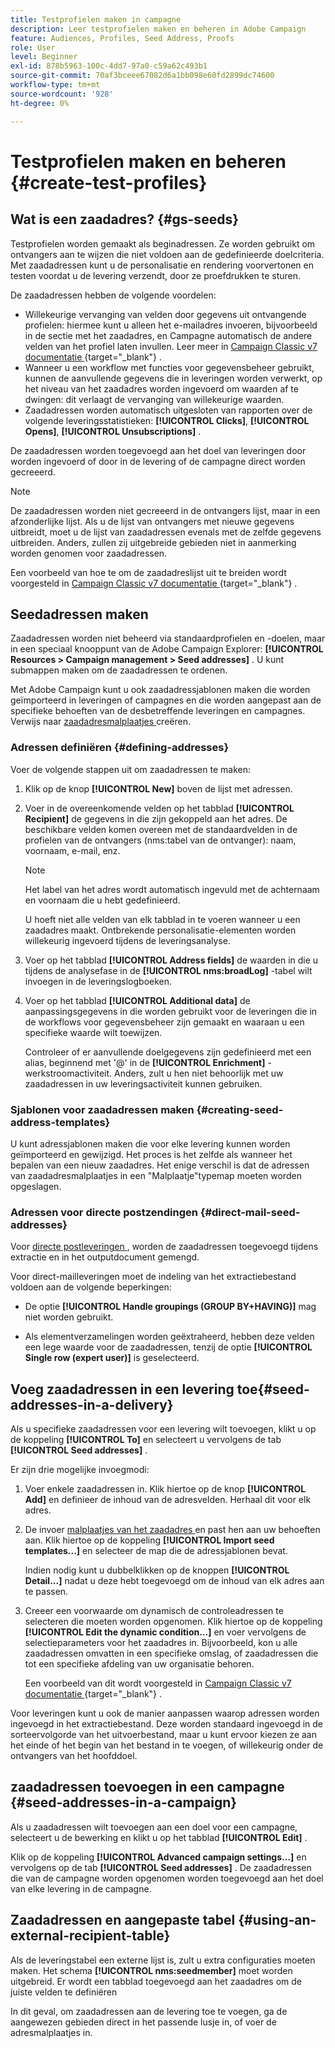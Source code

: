 ```yaml
---
title: Testprofielen maken in campagne
description: Leer testprofielen maken en beheren in Adobe Campaign
feature: Audiences, Profiles, Seed Address, Proofs
role: User
level: Beginner
exl-id: 878b5963-100c-4dd7-97a0-c59a62c493b1
source-git-commit: 70af3bceee67082d6a1bb098e60fd2899dc74600
workflow-type: tm+mt
source-wordcount: '928'
ht-degree: 0%

---
```


# Testprofielen maken en beheren {#create-test-profiles}

## Wat is een zaadadres? {#gs-seeds}

Testprofielen worden gemaakt als beginadressen. Ze worden gebruikt om ontvangers aan te wijzen die niet voldoen aan de gedefinieerde doelcriteria. Met zaadadressen kunt u de personalisatie en rendering voorvertonen en testen voordat u de levering verzendt, door ze proefdrukken te sturen.

De zaadadressen hebben de volgende voordelen:

* Willekeurige vervanging van velden door gegevens uit ontvangende profielen: hiermee kunt u alleen het e-mailadres invoeren, bijvoorbeeld in de sectie met het zaadadres, en Campagne automatisch de andere velden van het profiel laten invullen. Leer meer in [ Campaign Classic v7 documentatie ](https://experienceleague.adobe.com/docs/campaign-classic/using/sending-messages/using-seed-addresses/use-case--selecting-seed-addresses-on-criteria.html?lang=nl-NL){target="_blank"} .
* Wanneer u een workflow met functies voor gegevensbeheer gebruikt, kunnen de aanvullende gegevens die in leveringen worden verwerkt, op het niveau van het zaadadres worden ingevoerd om waarden af te dwingen: dit verlaagt de vervanging van willekeurige waarden.
* Zaadadressen worden automatisch uitgesloten van rapporten over de volgende leveringsstatistieken: **[!UICONTROL Clicks]**, **[!UICONTROL Opens]**, **[!UICONTROL Unsubscriptions]** .

De zaadadressen worden toegevoegd aan het doel van leveringen door worden ingevoerd of door in de levering of de campagne direct worden gecreeerd.

>[!NOTE]
>
>De zaadadressen worden niet gecreeerd in de ontvangers lijst, maar in een afzonderlijke lijst. Als u de lijst van ontvangers met nieuwe gegevens uitbreidt, moet u de lijst van zaadadressen evenals met de zelfde gegevens uitbreiden. Anders, zullen zij uitgebreide gebieden niet in aanmerking worden genomen voor zaadadressen.
>
>Een voorbeeld van hoe te om de zaadadreslijst uit te breiden wordt voorgesteld in [ Campaign Classic v7 documentatie ](https://experienceleague.adobe.com/docs/campaign-classic/using/sending-messages/using-seed-addresses/use-case--selecting-seed-addresses-on-criteria.html?lang=nl-NL){target="_blank"} .

## Seedadressen maken

Zaadadressen worden niet beheerd via standaardprofielen en -doelen, maar in een speciaal knooppunt van de Adobe Campaign Explorer: **[!UICONTROL Resources > Campaign management > Seed addresses]** . U kunt submappen maken om de zaadadressen te ordenen.

Met Adobe Campaign kunt u ook zaadadressjablonen maken die worden geïmporteerd in leveringen of campagnes en die worden aangepast aan de specifieke behoeften van de desbetreffende leveringen en campagnes. Verwijs naar [ zaadadresmalplaatjes ](#creating-seed-address-templates) creëren.

### Adressen definiëren {#defining-addresses}

Voer de volgende stappen uit om zaadadressen te maken:

1. Klik op de knop **[!UICONTROL New]** boven de lijst met adressen.
1. Voer in de overeenkomende velden op het tabblad **[!UICONTROL Recipient]** de gegevens in die zijn gekoppeld aan het adres. De beschikbare velden komen overeen met de standaardvelden in de profielen van de ontvangers (nms:tabel van de ontvanger): naam, voornaam, e-mail, enz.

   >[!NOTE]
   >
   >Het label van het adres wordt automatisch ingevuld met de achternaam en voornaam die u hebt gedefinieerd.
   >
   >U hoeft niet alle velden van elk tabblad in te voeren wanneer u een zaadadres maakt. Ontbrekende personalisatie-elementen worden willekeurig ingevoerd tijdens de leveringsanalyse.

1. Voer op het tabblad **[!UICONTROL Address fields]** de waarden in die u tijdens de analysefase in de **[!UICONTROL nms:broadLog]** -tabel wilt invoegen in de leveringslogboeken.

1. Voer op het tabblad **[!UICONTROL Additional data]** de aanpassingsgegevens in die worden gebruikt voor de leveringen die in de workflows voor gegevensbeheer zijn gemaakt en waaraan u een specifieke waarde wilt toewijzen.

   Controleer of er aanvullende doelgegevens zijn gedefinieerd met een alias, beginnend met &#39;@&#39; in de **[!UICONTROL Enrichment]** -werkstroomactiviteit. Anders, zult u hen niet behoorlijk met uw zaadadressen in uw leveringsactiviteit kunnen gebruiken.

### Sjablonen voor zaadadressen maken {#creating-seed-address-templates}

U kunt adressjablonen maken die voor elke levering kunnen worden geïmporteerd en gewijzigd. Het proces is het zelfde als wanneer het bepalen van een nieuw zaadadres. Het enige verschil is dat de adressen van zaadadresmalplaatjes in een &quot;Malplaatje&quot;typemap moeten worden opgeslagen.

### Adressen voor directe postzendingen {#direct-mail-seed-addresses}

Voor [ directe postleveringen ](../send/direct-mail.md), worden de zaadadressen toegevoegd tijdens extractie en in het outputdocument gemengd.

Voor direct-mailleveringen moet de indeling van het extractiebestand voldoen aan de volgende beperkingen:

* De optie **[!UICONTROL Handle groupings (GROUP BY+HAVING)]** mag niet worden gebruikt.

* Als elementverzamelingen worden geëxtraheerd, hebben deze velden een lege waarde voor de zaadadressen, tenzij de optie **[!UICONTROL Single row (expert user)]** is geselecteerd.

## Voeg zaadadressen in een levering toe{#seed-addresses-in-a-delivery}

Als u specifieke zaadadressen voor een levering wilt toevoegen, klikt u op de koppeling **[!UICONTROL To]** en selecteert u vervolgens de tab **[!UICONTROL Seed addresses]** .

Er zijn drie mogelijke invoegmodi:

1. Voer enkele zaadadressen in.  Klik hiertoe op de knop **[!UICONTROL Add]** en definieer de inhoud van de adresvelden. Herhaal dit voor elk adres.

1. De invoer [ malplaatjes van het zaadadres ](#creating-seed-address-template) en past hen aan uw behoeften aan. Klik hiertoe op de koppeling **[!UICONTROL Import seed templates...]** en selecteer de map die de adressjablonen bevat.

   Indien nodig kunt u dubbelklikken op de knoppen **[!UICONTROL Detail...]** nadat u deze hebt toegevoegd om de inhoud van elk adres aan te passen.

1. Creeer een voorwaarde om dynamisch de controleadressen te selecteren die moeten worden opgenomen. Klik hiertoe op de koppeling **[!UICONTROL Edit the dynamic condition...]** en voer vervolgens de selectieparameters voor het zaadadres in. Bijvoorbeeld, kon u alle zaadadressen omvatten in een specifieke omslag, of zaadadressen die tot een specifieke afdeling van uw organisatie behoren.

   Een voorbeeld van dit wordt voorgesteld in [ Campaign Classic v7 documentatie ](https://experienceleague.adobe.com/docs/campaign-classic/using/sending-messages/using-seed-addresses/use-case--selecting-seed-addresses-on-criteria.html?lang=nl-NL){target="_blank"} .

Voor leveringen kunt u ook de manier aanpassen waarop adressen worden ingevoegd in het extractiebestand. Deze worden standaard ingevoegd in de sorteervolgorde van het uitvoerbestand, maar u kunt ervoor kiezen ze aan het einde of het begin van het bestand in te voegen, of willekeurig onder de ontvangers van het hoofddoel.

## zaadadressen toevoegen in een campagne {#seed-addresses-in-a-campaign}

Als u zaadadressen wilt toevoegen aan een doel voor een campagne, selecteert u de bewerking en klikt u op het tabblad **[!UICONTROL Edit]** .

Klik op de koppeling **[!UICONTROL Advanced campaign settings...]** en vervolgens op de tab **[!UICONTROL Seed addresses]** . De zaadadressen die van de campagne worden opgenomen worden toegevoegd aan het doel van elke levering in de campagne.

## Zaadadressen en aangepaste tabel {#using-an-external-recipient-table}

Als de leveringstabel een externe lijst is, zult u extra configuraties moeten maken. Het schema **[!UICONTROL nms:seedmember]** moet worden uitgebreid. Er wordt een tabblad toegevoegd aan het zaadadres om de juiste velden te definiëren

In dit geval, om zaadadressen aan de levering toe te voegen, ga de aangewezen gebieden direct in het passende lusje in, of voer de adresmalplaatjes in.

<!--The **nms:seedMember** schema extension is [this section](../../configuration/using/seed-addresses.md).-->
